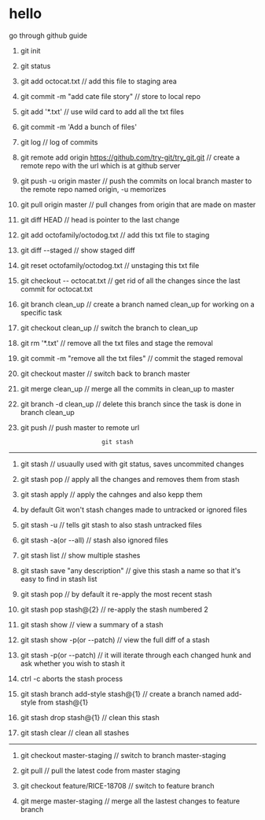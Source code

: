 # hello
go through github guide
1. git init

2. git status

3. git add octocat.txt // add this file to staging area

4. git commit -m "add cate file story" // store to local repo

5. git add '*.txt' // use wild card to add all the txt files

6. git commit -m 'Add a bunch of files'

7. git log // log of commits

8. git remote add origin https://github.com/try-git/try_git.git  // create a remote repo with the url which is at github server

9. git push -u origin master // push the commits on local branch master to the remote repo named origin, -u memorizes

10. git pull origin master // pull changes from origin that are made on master

11. git diff HEAD // head is pointer to the last change

12. git add octofamily/octodog.txt // add this txt file to staging

13. git diff --staged // show staged diff 

14. git reset octofamily/octodog.txt  // unstaging this txt file

15. git checkout -- octocat.txt // get rid of all the changes since the last commit for octocat.txt

16. git branch clean_up  // create a branch named clean_up for working on a specific task

17. git checkout clean_up  // switch the branch to clean_up

18. git rm '*.txt'  // remove all the txt files and stage the removal

19. git commit -m "remove all the txt files"  // commit the staged removal

20. git checkout master  // switch back to branch master

21. git merge clean_up  // merge all the commits in clean_up to master

22. git branch -d clean_up  // delete this branch since the task is done in branch clean_up

23. git push  // push master to remote url



                               git stash
--------------------------- ---------------------------------------------------
1. git stash  // usuaully used with git status, saves uncommited changes 

2. git stash pop  // apply all the changes and removes them from stash

3. git stash apply  // apply the cahnges and also kepp them

4. by default Git won't stash changes made to untracked or ignored files

5. git stash -u  // tells git stash to also stash untracked files

6. git stash -a(or --all)   // stash also ignored files

7. git stash list  // show multiple stashes

8. git stash save "any description" // give this stash a name so that it's easy to find in stash list

9. git stash pop  // by default it re-apply the most recent stash

10. git stash pop stash@{2}   // re-apply the stash numbered 2

11. git stash show // view a summary of a stash

12. git stash show -p(or --patch)  // view the full diff of a stash

13. git stash -p(or --patch)   // it will iterate through each changed hunk and ask whether you wish to stash it

14. ctrl -c aborts the stash process

15. git stash branch add-style stash@{1}  // create a branch named add-style from stash@{1}

16. git stash drop stash@{1}  // clean this stash

17. git stash clear // clean all stashes



----------------------------------------------------------------------------------------------
1. git checkout master-staging    // switch to branch master-staging

2. git pull  // pull the latest code from master staging

3. git checkout feature/RICE-18708  // switch to feature branch

4. git merge master-staging   // merge all the lastest changes to feature branch




 
